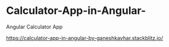 # Calculator-App-in-Angular-
Angular Calculator App 

https://calculator-app-in-angular-by-ganeshkavhar.stackblitz.io/
